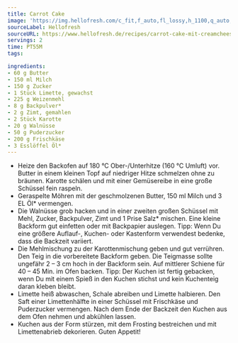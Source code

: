 ```yaml
---
title: Carrot Cake
image: 'https://img.hellofresh.com/c_fit,f_auto,fl_lossy,h_1100,q_auto,w_2600/hellofresh_s3/image/carrot-cake-mit-creamcheese-lime-frosting-46062531.jpg'
sourceLabel: Hellofresh
sourceURL: https://www.hellofresh.de/recipes/carrot-cake-mit-creamcheese-lime-frosting-61b8960c34623929bf4b5722
servings: 2
time: PT55M
tags:

ingredients:
- 60 g Butter
- 150 ml Milch
- 150 g Zucker
- 1 Stück Limette, gewachst
- 225 g Weizenmehl
- 8 g Backpulver*
- 2 g Zimt, gemahlen
- 2 Stück Karotte
- 20 g Walnüsse
- 50 g Puderzucker
- 200 g Frischkäse
- 3 Esslöffel Öl*
---
```


- Heize den Backofen auf 180 °C Ober-/Unterhitze (160 °C Umluft) vor. Butter in einem kleinen Topf auf niedriger Hitze schmelzen ohne zu bräunen. Karotte schälen und mit einer Gemüsereibe in eine große Schüssel fein raspeln.
- Geraspelte Möhren mit der geschmolzenen Butter, 150 ml Milch und 3 EL Öl\* vermengen.
- Die Walnüsse grob hacken und in einer zweiten großen Schüssel mit Mehl, Zucker, Backpulver, Zimt und 1 Prise Salz\* mischen. Eine kleine Backform gut einfetten oder mit Backpapier auslegen. Tipp: Wenn Du eine größere Auflauf-, Kuchen- oder Kastenform verwendest bedenke, dass die Backzeit variiert.
- Die Mehlmischung zu der Karottenmischung geben und gut verrühren. Den Teig in die vorbereitete Backform geben. Die Teigmasse sollte ungefähr 2 – 3 cm hoch in der Backform sein. Auf mittlerer Schiene für 40 – 45 Min. im Ofen backen. Tipp: Der Kuchen ist fertig gebacken, wenn Du mit einem Spieß in den Kuchen stichst und kein Kuchenteig daran kleben bleibt.
- Limette heiß abwaschen, Schale abreiben und Limette halbieren. Den Saft einer Limettenhälfte in einer Schüssel mit Frischkäse und Puderzucker vermengen. Nach dem Ende der Backzeit den Kuchen aus dem Ofen nehmen und abkühlen lassen.
- Kuchen aus der Form stürzen, mit dem Frosting bestreichen und mit Limettenabrieb dekorieren. Guten Appetit!

